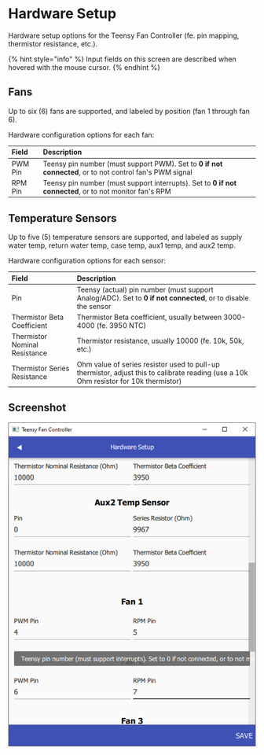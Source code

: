 # Hardware Setup

Hardware setup options for the Teensy Fan Controller \(fe. pin mapping, thermistor resistance, etc.\).

{% hint style="info" %}
Input fields on this screen are described when hovered with the mouse cursor.
{% endhint %}

## Fans

Up to six \(6\) fans are supported, and labeled by position \(fan 1 through fan 6\).

Hardware configuration options for each fan:

| Field | Description |
| :--- | :--- |
| PWM Pin | Teensy pin number \(must support PWM\). Set to **0 if not connected**, or to not control fan's PWM signal |
| RPM Pin | Teensy pin number \(must support interrupts\). Set to **0 if not connected**, or to not monitor fan's RPM |

## Temperature Sensors

Up to five \(5\) temperature sensors are supported, and labeled as supply water temp, return water temp, case temp, aux1 temp, and aux2 temp.

Hardware configuration options for each sensor:

| Field | Description |
| :--- | :--- |
| Pin | Teensy \(actual\) pin number \(must support Analog/ADC\). Set to **0 if not connected**, or to disable the sensor |
| Thermistor Beta Coefficient | Thermistor Beta coefficient, usually between 3000-4000 \(fe. 3950 NTC\) |
| Thermistor Nominal Resistance | Thermistor resistance, usually 10000 \(fe. 10k, 50k, etc.\) |
| Thermistor Series Resistance | Ohm value of series resistor used to pull-up thermistor, adjust this to calibrate reading \(use a 10k Ohm resistor for 10k thermistor\) |

## Screenshot

![Hardware Setup screenshot](../images/ui.hwsetup.1.png)

